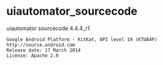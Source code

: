 # uiautomator_sourcecode
uiautomator sourcecode 4.4.4_r1 

    Google Android Platform - KitKat, API level 19 (KTU84P)
    http://source.android.com
    Release date: 17 March 2014
    License: Apache 2.0
